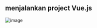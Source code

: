 ## menjalankan project Vue.js
![image](https://github.com/user-attachments/assets/59339ec6-ea25-48fa-a44a-82710db674fc)
